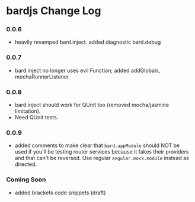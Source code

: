 bardjs Change Log
===================
### 0.0.6 
- heavily revamped bard.inject. added diagnostic bard.debug
### 0.0.7 
- bard.inject no longer uses evil Function; added addGlobals, mochaRunnerListener
### 0.0.8 
- bard.inject should work for QUnit too (removed mocha/jasmine limitation). 
- Need QUnit tests.
### 0.0.9 
- added comments to make clear that `bard.appModule` should NOT be used if you'll be testing router services because it fakes their providers and that can't be reversed. Use regular `angular.mock.module` instead as directed.

### Coming Soon
- added brackets code snippets (draft)